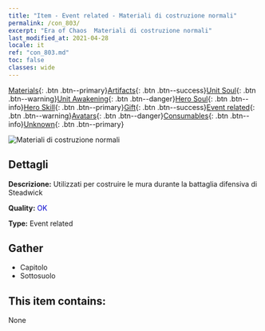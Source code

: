 ```yaml
---
title: "Item - Event related - Materiali di costruzione normali"
permalink: /con_803/
excerpt: "Era of Chaos  Materiali di costruzione normali"
last_modified_at: 2021-04-28
locale: it
ref: "con_803.md"
toc: false
classes: wide
---
```

 [Materials](/ItemsIT/){: .btn .btn--primary}[Artifacts](/ItemsIT/Artifacts/){: .btn .btn--success}[Unit Soul](/ItemsIT/UnitSoul/){: .btn .btn--warning}[Unit Awakening](/ItemsIT/UnitAwakening/){: .btn .btn--danger}[Hero Soul](/ItemsIT/HeroSoul/){: .btn .btn--info}[Hero Skill](/ItemsIT/HeroSkill/){: .btn .btn--primary}[Gift](/ItemsIT/Gift/){: .btn .btn--success}[Event related](/ItemsIT/Events/){: .btn .btn--warning}[Avatars](/ItemsIT/Avatars/){: .btn .btn--danger}[Consumables](/ItemsIT/Consumables/){: .btn .btn--info}[Unknown](/ItemsIT/Unknown/){: .btn .btn--primary}

 ![Materiali di costruzione normali](/images/t/i_3061.png)

## Dettagli
 **Descrizione:** Utilizzati per costruire le mura durante la battaglia difensiva di Steadwick

 **Quality:** <span style="color: #0000CD">OK</span>

 **Type:** Event related

## Gather

*    Capitolo 
*    Sottosuolo 

## This item contains:

  None

